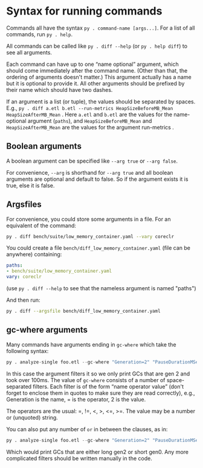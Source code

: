 # Syntax for running commands

Commands all have the syntax `py . command-name [args...]`.
For a list of all commands, run `py . help`.

All commands can be called like `py . diff --help` (or `py . help diff`) to see all arguments.

Each command can have up to one “name optional” argument, which should come immediately after the command name. (Other than that, the ordering of arguments doesn't matter.) This argument actually has a name but it is optional to provide it. All other arguments should be prefixed by their name which should have two dashes.

If an argument is a list (or tuple), the values should be separated by spaces. E.g., `py . diff a.etl b.etl --run-metrics HeapSizeBeforeMB_Mean HeapSizeAfterMB_Mean` . Here `a.etl` and `b.etl` are the values for the name-optional argument (`paths`), and  `HeapSizeBeforeMB_Mean` and `HeapSizeAfterMB_Mean` are the values for the argument run-metrics .

## Boolean arguments

A boolean argument can be specified like `--arg true` or `--arg false`.

For convenience, `--arg` is shorthand for `--arg true` and all boolean arguments are optional and default to false. So if the argument exists it is true, else it is false.

## Argsfiles

For convenience, you could store some arguments in a file.
For an equivalent of the command:

```sh
py . diff bench/suite/low_memory_container.yaml --vary coreclr
```

You could create a file `bench/diff_low_memory_container.yaml` (file can be anywhere) containing:

```yaml
paths:
- bench/suite/low_memory_container.yaml
vary: coreclr
```

(use `py . diff --help` to see that the nameless argument is named "paths")

And then run:

```sh
py . diff --argsfile bench/diff_low_memory_container.yaml
```

## gc-where arguments

Many commands have arguments ending in `gc-where` which take the following syntax:

```py
py . analyze-single foo.etl --gc-where "Generation=2" "PauseDurationMSec>100"
```

In this case the argument filters it so we only print GCs that are gen 2 and took over 100ms.
The value of `gc-where` consists of a number of space-separated filters.
Each filter is of the form “name operator value” (don't forget to enclose them in quotes to make sure they are read correctly), e.g.,
Generation is the name, = is the operator, 2 is the value.

The operators are the usual: =, !=, <, >, <=, >=.
The value may be a number or (unquoted) string.

You can also put any number of `or` in between the clauses, as in:

```py
py . analyze-single foo.etl --gc-where "Generation=2" "PauseDurationMSec>100" or "Generation=0" "PauseDurationMSec<10"
```

Which would print GCs that are either long gen2 or short gen0.
Any more complicated filters should be written manually in the code.
